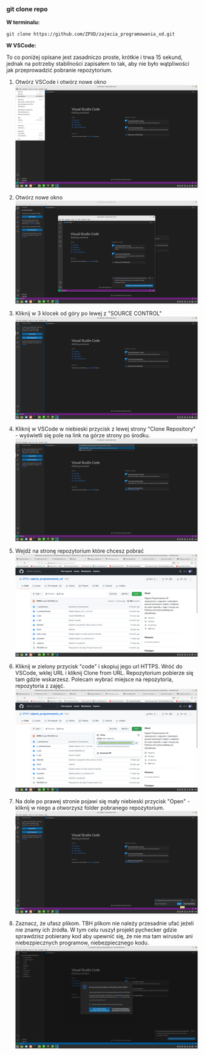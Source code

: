 ### git clone repo

**W terminalu:**

```
git clone https://github.com/ZPXD/zajecia_programowania_xd.git
```

**W VSCode:**

To co poniżej opisane jest zasadniczo proste, krótkie i trwa 15 sekund, jednak na potrzeby stabilności zapisałem to tak, aby nie było wątpliwości jak przeprowadzić pobranie repozytorium. 

1. Otwórz VSCode i otwórz nowe okno
![Screenshot](foto/1.png)

2. Otwórz nowe okno
![Screenshot](foto/2.png)

3. Kliknij w 3 klocek od góry po lewej z "SOURCE CONTROL"
![Screenshot](foto/3.png)

4. Kliknij w VSCode w niebieski przycisk z lewej strony "Clone Repository" - wyświetli się pole na link na górze strony po środku. 
![Screenshot](foto/6.png)

5. Wejdź na stronę repozytorium które chcesz pobrać
![Screenshot](foto/4.png)

6. Kliknij w zielony przycisk "code" i skopiuj jego url HTTPS. Wróć do VSCode, wklej URL i kliknij Clone from URL. Repozytorium pobierze się tam gdzie wskarzesz. Polecam wybrać miejsce na repozytoria, repozytoria z zajęć.
![Screenshot](foto/5.png)

7. Na dole po prawej stronie pojawi się mały niebieski przycisk "Open" - kliknij w niego a otworzysz folder pobranego repozytorium.
![Screenshot](foto/7.png)

8. Zaznacz, że ufasz plikom. TBH plikom nie należy przesadnie ufać jeżeli nie znamy ich źródła. W tym celu ruszył projekt pychecker gdzie sprawdzisz pobierany kod aby upewnić się, że nie ma tam wirusów ani niebezpiecznych programow, niebezpiecznego kodu.
![Screenshot](foto/8.png)
